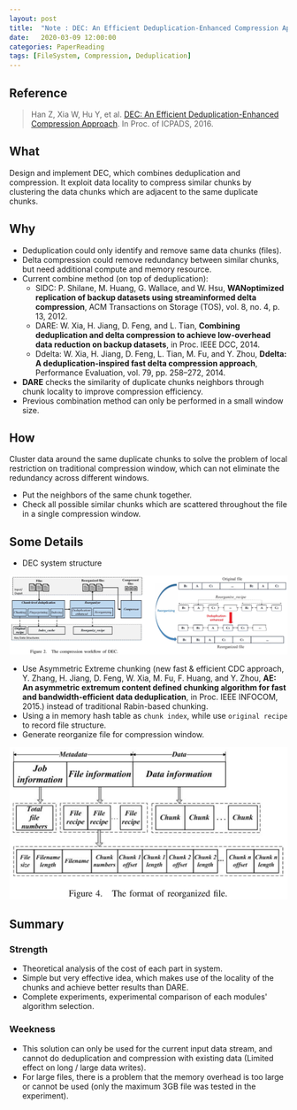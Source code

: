 ```yaml
---
layout: post
title:  "Note : DEC: An Efficient Deduplication-Enhanced Compression Approach"
date:   2020-03-09 12:00:00
categories: PaperReading
tags: [FileSystem, Compression, Deduplication]
---
```


## Reference

> Han Z, Xia W, Hu Y, et al. [DEC: An Efficient Deduplication-Enhanced Compression Approach](https://cswxia.github.io/DEC-ICPADS'16.pdf). In Proc. of ICPADS, 2016.

## What

Design and implement DEC, which combines deduplication and compression. It exploit data locality to compress similar chunks by clustering the data chunks which are adjacent to the same duplicate chunks.

 <!-- more -->

## Why

* Deduplication could only identify and remove same data chunks (files).
* Delta compression could remove redundancy between similar chunks, but need additional compute and memory resource.
* Current combine method (on top of deduplication):
    * SIDC: P. Shilane, M. Huang, G. Wallace, and W. Hsu, **WANoptimized replication of backup datasets using streaminformed delta compression**, ACM Transactions on Storage (TOS), vol. 8, no. 4, p. 13, 2012.
    * DARE: W. Xia, H. Jiang, D. Feng, and L. Tian, **Combining deduplication and delta compression to achieve low-overhead data reduction on backup datasets**, in Proc. IEEE DCC, 2014.
    * Ddelta: W. Xia, H. Jiang, D. Feng, L. Tian, M. Fu, and Y. Zhou, **Ddelta: A deduplication-inspired fast delta compression approach**, Performance Evaluation, vol. 79, pp. 258–272, 2014.
* **DARE** checks the similarity of duplicate chunks neighbors through chunk locality to improve compression efficiency.
* Previous combination method can only be performed in a small window size.

## How

Cluster data around the same duplicate chunks to solve the problem of local restriction on traditional compression window, which can not eliminate the redundancy across different windows.

* Put the neighbors of the same chunk together. 
* Check all possible similar chunks which are scattered throughout the file in a single compression window.

## Some Details

* DEC system structure

![DEC system](./img/paperReading/DECStructure.jpg)

* Use Asymmetric Extreme chunking (new fast & efficient CDC approach, Y. Zhang, H. Jiang, D. Feng, W. Xia, M. Fu, F. Huang, and Y. Zhou, **AE: An asymmetric extremum content defined chunking algorithm for fast and bandwidth-efficient data deduplication**, in Proc. IEEE INFOCOM, 2015.) instead of traditional Rabin-based chunking.
* Using a in memory hash table as `chunk index`, while use `original recipe` to record file structure.
* Generate reorganize file for compression window.

![DEC reorganize file](./img/paperReading/DECReorganizedFile.jpg)

## Summary

### Strength

* Theoretical analysis of the cost of each part in system.
* Simple but very effective idea, which makes use of the locality of the chunks and achieve better results than DARE.
* Complete experiments, experimental comparison of each modules' algorithm selection.

### Weekness

* This solution can only be used for the current input data stream, and cannot do deduplication and compression with existing data (Limited effect on long / large data writes).
* For large files, there is a problem that the memory overhead is too large or cannot be used (only the maximum 3GB file was tested in the experiment).